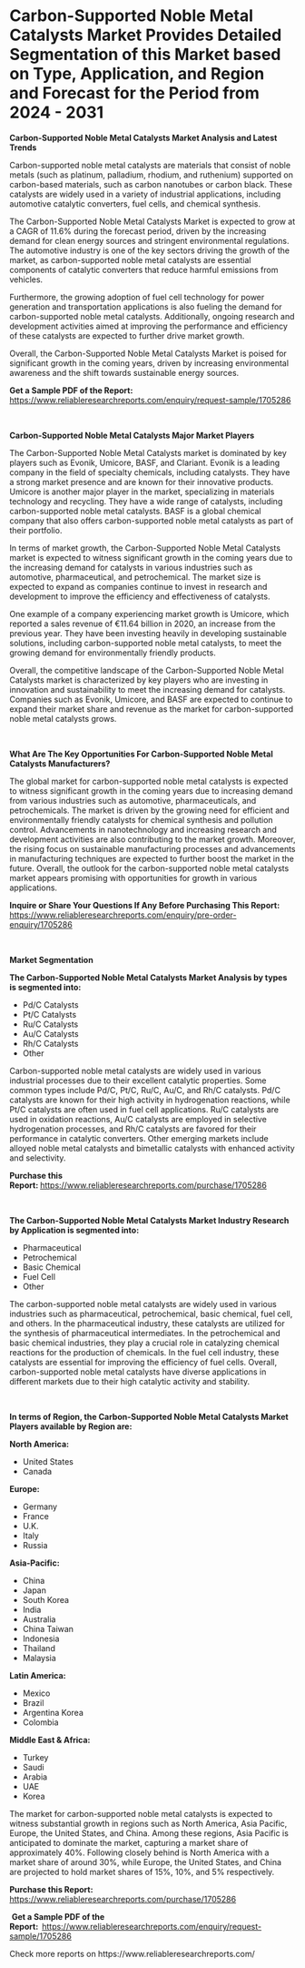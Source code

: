 <p><h1>Carbon-Supported Noble Metal Catalysts Market Provides Detailed Segmentation of this Market based on Type, Application, and Region and Forecast for the Period from 2024 - 2031</h1></p><p><strong>Carbon-Supported Noble Metal Catalysts Market Analysis and Latest Trends</strong></p>
<p><p>Carbon-supported noble metal catalysts are materials that consist of noble metals (such as platinum, palladium, rhodium, and ruthenium) supported on carbon-based materials, such as carbon nanotubes or carbon black. These catalysts are widely used in a variety of industrial applications, including automotive catalytic converters, fuel cells, and chemical synthesis.</p><p>The Carbon-Supported Noble Metal Catalysts Market is expected to grow at a CAGR of 11.6% during the forecast period, driven by the increasing demand for clean energy sources and stringent environmental regulations. The automotive industry is one of the key sectors driving the growth of the market, as carbon-supported noble metal catalysts are essential components of catalytic converters that reduce harmful emissions from vehicles.</p><p>Furthermore, the growing adoption of fuel cell technology for power generation and transportation applications is also fueling the demand for carbon-supported noble metal catalysts. Additionally, ongoing research and development activities aimed at improving the performance and efficiency of these catalysts are expected to further drive market growth.</p><p>Overall, the Carbon-Supported Noble Metal Catalysts Market is poised for significant growth in the coming years, driven by increasing environmental awareness and the shift towards sustainable energy sources.</p></p>
<p><strong>Get a Sample PDF of the Report:&nbsp;</strong> <a href="https://www.reliableresearchreports.com/enquiry/request-sample/1705286">https://www.reliableresearchreports.com/enquiry/request-sample/1705286</a></p>
<p>&nbsp;</p>
<p><strong>Carbon-Supported Noble Metal Catalysts Major Market Players</strong></p>
<p><p>The Carbon-Supported Noble Metal Catalysts market is dominated by key players such as Evonik, Umicore, BASF, and Clariant. Evonik is a leading company in the field of specialty chemicals, including catalysts. They have a strong market presence and are known for their innovative products. Umicore is another major player in the market, specializing in materials technology and recycling. They have a wide range of catalysts, including carbon-supported noble metal catalysts. BASF is a global chemical company that also offers carbon-supported noble metal catalysts as part of their portfolio. </p><p>In terms of market growth, the Carbon-Supported Noble Metal Catalysts market is expected to witness significant growth in the coming years due to the increasing demand for catalysts in various industries such as automotive, pharmaceutical, and petrochemical. The market size is expected to expand as companies continue to invest in research and development to improve the efficiency and effectiveness of catalysts.</p><p>One example of a company experiencing market growth is Umicore, which reported a sales revenue of €11.64 billion in 2020, an increase from the previous year. They have been investing heavily in developing sustainable solutions, including carbon-supported noble metal catalysts, to meet the growing demand for environmentally friendly products.</p><p>Overall, the competitive landscape of the Carbon-Supported Noble Metal Catalysts market is characterized by key players who are investing in innovation and sustainability to meet the increasing demand for catalysts. Companies such as Evonik, Umicore, and BASF are expected to continue to expand their market share and revenue as the market for carbon-supported noble metal catalysts grows.</p></p>
<p>&nbsp;</p>
<p><strong>What Are The Key Opportunities For Carbon-Supported Noble Metal Catalysts Manufacturers?</strong></p>
<p><p>The global market for carbon-supported noble metal catalysts is expected to witness significant growth in the coming years due to increasing demand from various industries such as automotive, pharmaceuticals, and petrochemicals. The market is driven by the growing need for efficient and environmentally friendly catalysts for chemical synthesis and pollution control. Advancements in nanotechnology and increasing research and development activities are also contributing to the market growth. Moreover, the rising focus on sustainable manufacturing processes and advancements in manufacturing techniques are expected to further boost the market in the future. Overall, the outlook for the carbon-supported noble metal catalysts market appears promising with opportunities for growth in various applications.</p></p>
<p><strong>Inquire or Share Your Questions If Any Before Purchasing This Report:</strong> <a href="https://www.reliableresearchreports.com/enquiry/pre-order-enquiry/1705286">https://www.reliableresearchreports.com/enquiry/pre-order-enquiry/1705286</a></p>
<p>&nbsp;</p>
<p><strong>Market Segmentation</strong></p>
<p><strong>The Carbon-Supported Noble Metal Catalysts Market Analysis by types is segmented into:</strong></p>
<p><ul><li>Pd/C Catalysts</li><li>Pt/C Catalysts</li><li>Ru/C Catalysts</li><li>Au/C Catalysts</li><li>Rh/C Catalysts</li><li>Other</li></ul></p>
<p><p>Carbon-supported noble metal catalysts are widely used in various industrial processes due to their excellent catalytic properties. Some common types include Pd/C, Pt/C, Ru/C, Au/C, and Rh/C catalysts. Pd/C catalysts are known for their high activity in hydrogenation reactions, while Pt/C catalysts are often used in fuel cell applications. Ru/C catalysts are used in oxidation reactions, Au/C catalysts are employed in selective hydrogenation processes, and Rh/C catalysts are favored for their performance in catalytic converters. Other emerging markets include alloyed noble metal catalysts and bimetallic catalysts with enhanced activity and selectivity.</p></p>
<p><strong>Purchase this Report:&nbsp;</strong><a href="https://www.reliableresearchreports.com/purchase/1705286">https://www.reliableresearchreports.com/purchase/1705286</a></p>
<p>&nbsp;</p>
<p><strong>The Carbon-Supported Noble Metal Catalysts Market Industry Research by Application is segmented into:</strong></p>
<p><ul><li>Pharmaceutical</li><li>Petrochemical</li><li>Basic Chemical</li><li>Fuel Cell</li><li>Other</li></ul></p>
<p><p>The carbon-supported noble metal catalysts are widely used in various industries such as pharmaceutical, petrochemical, basic chemical, fuel cell, and others. In the pharmaceutical industry, these catalysts are utilized for the synthesis of pharmaceutical intermediates. In the petrochemical and basic chemical industries, they play a crucial role in catalyzing chemical reactions for the production of chemicals. In the fuel cell industry, these catalysts are essential for improving the efficiency of fuel cells. Overall, carbon-supported noble metal catalysts have diverse applications in different markets due to their high catalytic activity and stability.</p></p>
<p>&nbsp;</p>
<p><strong>In terms of Region, the Carbon-Supported Noble Metal Catalysts Market Players available by Region are:</strong></p>
<p>
    <p> <strong> North America: </strong>
        <ul>
            <li>United States</li>
            <li>Canada</li>
        </ul>
        </p> 
    <p> <strong> Europe: </strong>
        <ul>
            <li>Germany</li>
            <li>France</li>
            <li>U.K.</li>
            <li>Italy</li>
            <li>Russia</li>
        </ul>
        </p> 
    <p> <strong> Asia-Pacific: </strong>
        <ul>
            <li>China</li>
            <li>Japan</li>
            <li>South Korea</li>
            <li>India</li>
            <li>Australia</li>
            <li>China Taiwan</li>
            <li>Indonesia</li>
            <li>Thailand</li>
            <li>Malaysia</li>
        </ul>
        </p> 
    <p> <strong> Latin America: </strong>
        <ul>
            <li>Mexico</li>
            <li>Brazil</li>
            <li>Argentina Korea</li>
            <li>Colombia</li>
        </ul>
        </p> 
    <p> <strong> Middle East & Africa: </strong>
        <ul>
            <li>Turkey</li>
            <li>Saudi</li>
            <li>Arabia</li>
            <li>UAE</li>
            <li>Korea</li>
        </ul>
    </p>
    </p>
<p><p>The market for carbon-supported noble metal catalysts is expected to witness substantial growth in regions such as North America, Asia Pacific, Europe, the United States, and China. Among these regions, Asia Pacific is anticipated to dominate the market, capturing a market share of approximately 40%. Following closely behind is North America with a market share of around 30%, while Europe, the United States, and China are projected to hold market shares of 15%, 10%, and 5% respectively.</p></p>
<p><strong>Purchase this Report: </strong><a href="https://www.reliableresearchreports.com/purchase/1705286">https://www.reliableresearchreports.com/purchase/1705286</a></p>
<p>&nbsp;<strong>Get a Sample PDF of the Report:&nbsp;&nbsp;</strong><a href="https://www.reliableresearchreports.com/enquiry/request-sample/1705286">https://www.reliableresearchreports.com/enquiry/request-sample/1705286</a></p>
<p><strong></strong></p>
<p>Check more reports on https://www.reliableresearchreports.com/</p>